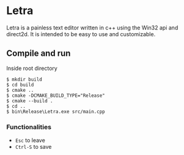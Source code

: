 # Letra
Letra is a painless text editor written in c++ using the Win32 api and direct2d. It is intended to be 
easy to use and customizable.
<!-- Its customization is written in lua script. -->
<!-- Why lua you may ask. Because lua is easy to integrate with c++ and is really simple to code in lua. -->
<!-- So customization should be fairly easy to implement. -->

## Compile and run
Inside root directory
```
$ mkdir build
$ cd build
$ cmake ..
$ cmake -DCMAKE_BUILD_TYPE="Release"
$ cmake --build .
$ cd ..
$ bin\Release\Letra.exe src/main.cpp
```

### Functionalities
* `Esc` to leave
* `Ctrl-S` to save
